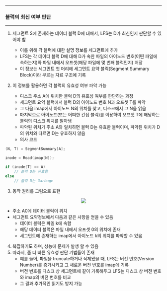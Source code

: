 -----
### 블럭의 최신 여부 판단
-----
1. 세그먼트 S에 존재하는 데이터 블럭 D에 대해서, LFS는 D가 최신인지 판단할 수 있어야 함
   - 이를 위해 각 블럭에 대한 설명 정보를 세그먼트에 추가
   - LFS는 각 데이터 블럭 D에 대해 D가 속한 파일의 아이노드 번호(어떤 파일에 속하는지)와 파일 내에서 오프셋(해당 파일에 몇 번째 블럭인지) 저장
   - 이 정보는 세그먼트 첫 머리에 세그먼트 요약 블럭(Segment Summary Block)이라 부르는 자료 구조에 기록

2. 이 정보를 활용하면 각 블럭의 유효성 여부 파악 가능
   - 디스크 주소 A에 위치한 블럭 D의 유효성 여부를 판단하는 과정
   - 세그먼트 요약 블럭에서 블럭 D의 아이노드 번호 N과 오프셋 T를 파악
   - 그 다음 imap에서 아이노드 N의 위치를 찾고, 디스크에서 그 N을 읽음
   - 마지막으로 아이노드(또는 어떠한 간접 블럭)를 이용하여 오프셋 T에 해당하는 블럭의 디스크 위치를 알아냄
   - 파악된 위치가 주소 A와 일치하면 블럭 D는 유효한 블럭이며, 파악된 위치가 D의 위치와 다르면 D는 유효하지 않음
   - 의사 코드
```c
(N, T) = SegmentSummary[A];

inode = Read(imap[N]);

if (inode[T] == A)
    // 블럭 D는 유효함
else
    // 블럭 D는 Garbage
```

3. 동작 원리를 그림으로 표현
<div align="center">
<img src="https://github.com/user-attachments/assets/cbd4576c-91c5-455b-8103-88ff1832fe94">
</div>

   - 주소 A0에 데이터 블럭이 위치
   - 세그먼트 요약정보에서 다음과 같은 사항을 얻을 수 있음
     + 데이터 블럭은 파일 k에 속함
     + 해당 데이터 블럭은 파일 내에서 오프셋 0의 위치에 존재
     + 세그먼트에 존재하는 imap에서 아이노드 k의 위치를 파악할 수 있음

4. 복잡하기도 하며, 성능에 문제가 발생 할 수 있음
5. 따라서, 좀 더 빠른 유효성 판단 기법들이 존재
   - 예를 들어, 파일을 truncate하거나 삭제됐을 때, LFS는 버전 번호(Version Number)를 증가시키고 그 새로운 버전 번호를 imap에 기록
   - 버전 번호를 디스크 상 세그먼트에 같이 기록해두고 LFS는 디스크 상 버전 번호와 imap의 버전 번호를 비교
   - 그 결과 추가적인 읽기도 방지 가능

